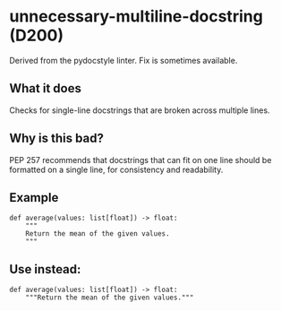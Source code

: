 # unnecessary-multiline-docstring (D200)
Derived from the pydocstyle linter.
Fix is sometimes available.
## What it does
Checks for single-line docstrings that are broken across multiple lines.
## Why is this bad?
PEP 257 recommends that docstrings that can fit on one line should be
formatted on a single line, for consistency and readability.
## Example
```
def average(values: list[float]) -> float:
    """
    Return the mean of the given values.
    """
```
## Use instead:
```
def average(values: list[float]) -> float:
    """Return the mean of the given values."""
```